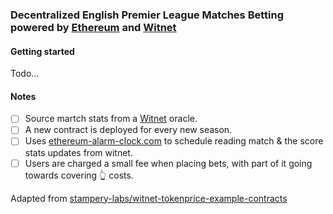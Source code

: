 ### Decentralized English Premier League Matches Betting powered by [Ethereum](https://ethereum.org/) and [Witnet](https://witnet.io/)

#### Getting started

Todo...

#### Notes

- [ ] Source martch stats from a [Witnet](https://witnet.io/) oracle.
- [ ] A new contract is deployed for every new season.
- [ ] Uses [ethereum-alarm-clock.com](https://www.ethereum-alarm-clock.com/) to schedule reading match & the score stats updates from witnet.
- [ ] Users are charged a small fee when placing bets, with part of it going towards covering 👆 costs.

Adapted from [stampery-labs/witnet-tokenprice-example-contracts](https://github.com/stampery-labs/witnet-tokenprice-example-contracts)
